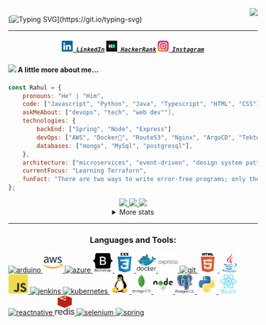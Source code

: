 <img align="right" src="https://visitor-badge.laobi.icu/badge?page_id=zumrudu-anka.zumrudu-anka">

[![Typing SVG](https://readme-typing-svg.demolab.com?font=Kalam&size=30&pause=1000&center=true&color=88C0D0&vCenter=true&random=false&width=850&lines=Hello+There!+%F0%9F%91%8B;%E0%A4%A8%E0%A4%AE%E0%A4%B8%E0%A5%8D%E0%A4%A4%E0%A5%87+(Namaste)+%F0%9F%99%8F%F0%9F%8F%BB+;My+Name+Is+Rahul+!;Nice+to+meet+you..)](https://git.io/typing-svg)

<hr></hr>

<h5 align="center">
  <code><a href="https://www.linkedin.com/in/mhatre-rahul" title="LinkedIn Profile"><img width="22" src="images/linkedin.svg"> LinkedIn</a></code>
  <code><a href="https://www.hackerrank.com/profile/mhatrerahul2000" title="HackerRank Profile"><img width="22" src="images/hackerrank.png"> HackerRank</a></code>
  <code><a href="https://www.instagram.com/_rahul_m20/" title="Instagram Profile"><img width="22" src="images/instagram.svg"> Instagram</a></code>
</h5>

<h4 > 
  <img src="https://media.giphy.com/media/VgCDAzcKvsR6OM0uWg/giphy.gif" width="50"> A little more about me...  
</h4>

```javascript
const Rahul = {
    pronouns: "He" | "Him",
    code: ["Javascript", "Python", "Java", "Typescript", "HTML", "CSS"],
    askMeAbout: ["devops", "tech", "web dev""],
    technologies: {
        backEnd: ["Spring", "Node", "Express"]
        devOps: ["AWS", "Docker🐳", "Route53", "Nginx", "ArgoCD", "Tekton", "Jenkins",...],
        databases: ["mongo", "MySql", "postgresql"],
    },
    architecture: ["microservices", "event-driven", "design system pattern"],
    currentFocus: "Learning Terraforn",
    funFact: "There are two ways to write error-free programs; only the third one works"
};
```
<div align="center" >
<a  href="https://github.com/Comic-Racoon">
<img src="http://github-profile-summary-cards.vercel.app/api/cards/stats?username=Comic-Racoon&theme=nord_dark" width="32.5%">
<img src="http://github-profile-summary-cards.vercel.app/api/cards/repos-per-language?username=Comic-Racoon&theme=nord_dark" width="32.5%">
<img src="http://github-profile-summary-cards.vercel.app/api/cards/most-commit-language?username=Comic-Racoon&theme=nord_dark" width="32.5%">
</a>
<details>
  <summary>More stats</summary>
  
<img align="center" src="http://github-profile-summary-cards.vercel.app/api/cards/profile-details?username=Comic-Racoon&theme=nord_dark" style="text-align: center;">

</details>
  
<hr></hr>
</div>
<h3 align="center">Languages and Tools:</h3>
<p align="left"> <a href="https://www.arduino.cc/" target="_blank" rel="noreferrer"> <img src="https://cdn.worldvectorlogo.com/logos/arduino-1.svg" alt="arduino" width="40" height="40"/> </a> <a href="https://aws.amazon.com" target="_blank" rel="noreferrer"> <img src="https://raw.githubusercontent.com/devicons/devicon/master/icons/amazonwebservices/amazonwebservices-original-wordmark.svg" alt="aws" width="40" height="40"/> </a> <a href="https://azure.microsoft.com/en-in/" target="_blank" rel="noreferrer"> <img src="https://www.vectorlogo.zone/logos/microsoft_azure/microsoft_azure-icon.svg" alt="azure" width="40" height="40"/> </a> <a href="https://getbootstrap.com" target="_blank" rel="noreferrer"> <img src="https://raw.githubusercontent.com/devicons/devicon/master/icons/bootstrap/bootstrap-plain-wordmark.svg" alt="bootstrap" width="40" height="40"/> </a> <a href="https://www.w3schools.com/css/" target="_blank" rel="noreferrer"> <img src="https://raw.githubusercontent.com/devicons/devicon/master/icons/css3/css3-original-wordmark.svg" alt="css3" width="40" height="40"/> </a> <a href="https://www.docker.com/" target="_blank" rel="noreferrer"> <img src="https://raw.githubusercontent.com/devicons/devicon/master/icons/docker/docker-original-wordmark.svg" alt="docker" width="40" height="40"/> </a> <a href="https://expressjs.com" target="_blank" rel="noreferrer"> <img src="https://raw.githubusercontent.com/devicons/devicon/master/icons/express/express-original-wordmark.svg" alt="express" width="40" height="40"/> </a> <a href="https://git-scm.com/" target="_blank" rel="noreferrer"> <img src="https://www.vectorlogo.zone/logos/git-scm/git-scm-icon.svg" alt="git" width="40" height="40"/> </a> <a href="https://www.w3.org/html/" target="_blank" rel="noreferrer"> <img src="https://raw.githubusercontent.com/devicons/devicon/master/icons/html5/html5-original-wordmark.svg" alt="html5" width="40" height="40"/> </a> <a href="https://www.java.com" target="_blank" rel="noreferrer"> <img src="https://raw.githubusercontent.com/devicons/devicon/master/icons/java/java-original.svg" alt="java" width="40" height="40"/> </a> <a href="https://developer.mozilla.org/en-US/docs/Web/JavaScript" target="_blank" rel="noreferrer"> <img src="https://raw.githubusercontent.com/devicons/devicon/master/icons/javascript/javascript-original.svg" alt="javascript" width="40" height="40"/> </a> <a href="https://www.jenkins.io" target="_blank" rel="noreferrer"> <img src="https://www.vectorlogo.zone/logos/jenkins/jenkins-icon.svg" alt="jenkins" width="40" height="40"/> </a> <a href="https://kubernetes.io" target="_blank" rel="noreferrer"> <img src="https://www.vectorlogo.zone/logos/kubernetes/kubernetes-icon.svg" alt="kubernetes" width="40" height="40"/> </a> <a href="https://www.linux.org/" target="_blank" rel="noreferrer"> <img src="https://raw.githubusercontent.com/devicons/devicon/master/icons/linux/linux-original.svg" alt="linux" width="40" height="40"/> </a> <a href="https://www.mongodb.com/" target="_blank" rel="noreferrer"> <img src="https://raw.githubusercontent.com/devicons/devicon/master/icons/mongodb/mongodb-original-wordmark.svg" alt="mongodb" width="40" height="40"/> </a> <a href="https://nodejs.org" target="_blank" rel="noreferrer"> <img src="https://raw.githubusercontent.com/devicons/devicon/master/icons/nodejs/nodejs-original-wordmark.svg" alt="nodejs" width="40" height="40"/> </a> <a href="https://www.postgresql.org" target="_blank" rel="noreferrer"> <img src="https://raw.githubusercontent.com/devicons/devicon/master/icons/postgresql/postgresql-original-wordmark.svg" alt="postgresql" width="40" height="40"/> </a> <a href="https://www.python.org" target="_blank" rel="noreferrer"> <img src="https://raw.githubusercontent.com/devicons/devicon/master/icons/python/python-original.svg" alt="python" width="40" height="40"/> </a> <a href="https://reactjs.org/" target="_blank" rel="noreferrer"> <img src="https://raw.githubusercontent.com/devicons/devicon/master/icons/react/react-original-wordmark.svg" alt="react" width="40" height="40"/> </a> <a href="https://reactnative.dev/" target="_blank" rel="noreferrer"> <img src="https://reactnative.dev/img/header_logo.svg" alt="reactnative" width="40" height="40"/> </a> <a href="https://redis.io" target="_blank" rel="noreferrer"> <img src="https://raw.githubusercontent.com/devicons/devicon/master/icons/redis/redis-original-wordmark.svg" alt="redis" width="40" height="40"/> </a> <a href="https://www.selenium.dev" target="_blank" rel="noreferrer"> <img src="https://raw.githubusercontent.com/detain/svg-logos/780f25886640cef088af994181646db2f6b1a3f8/svg/selenium-logo.svg" alt="selenium" width="40" height="40"/> </a> <a href="https://spring.io/" target="_blank" rel="noreferrer"> <img src="https://www.vectorlogo.zone/logos/springio/springio-icon.svg" alt="spring" width="40" height="40"/> </a> </p>
